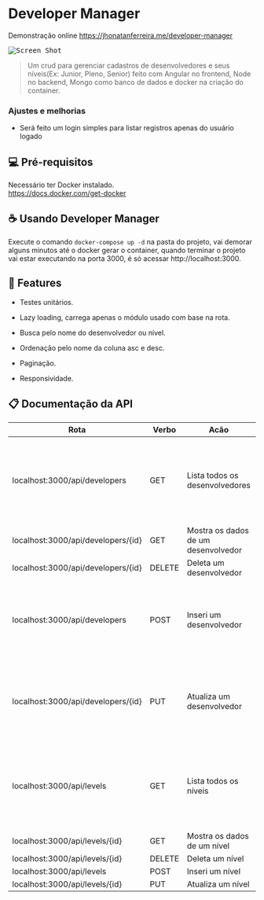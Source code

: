 # Developer Manager

Demonstração online https://jhonatanferreira.me/developer-manager

<kbd>
  <img src="https://raw.githubusercontent.com/jhonatanAlanFerreira/potential-crud/master/screenshot/screenshot.png" alt="Screen Shot">
  <br>
</kbd>

> Um crud para gerenciar cadastros de desenvolvedores e seus níveis(Ex: Junior, Pleno, Senior) feito com Angular no frontend, Node no backend, Mongo como banco de dados e docker na criação do container.

### Ajustes e melhorias

* Será feito um login simples para listar registros apenas do usuário logado

## 💻 Pré-requisitos

Necessário ter Docker instalado.
<br>https://docs.docker.com/get-docker

## ☕ Usando Developer Manager

Execute o comando `docker-compose up -d` na pasta do projeto, vai demorar alguns minutos até o docker gerar o container, quando terminar o projeto vai estar executando na porta 3000, é só acessar http://localhost:3000.

## 🌟 Features 
* Testes unitários.

* Lazy loading, carrega apenas o módulo usado com base na rota. 

* Busca pelo nome do desenvolvedor ou nível.
 
* Ordenação pelo nome da coluna asc e desc.

* Paginação.

* Responsividade.

## 📋 Documentação da API

<table>
  <thead>
    <tr>
      <th>Rota</th>
      <th>Verbo</th>
      <th>Acão</th>
      <th>Parâmetros</th>
      <th>Corpo</th>
    </tr>
  </thead>
  <tbody>
    <tr>
      <td>localhost:3000/api/developers</td>
      <td>GET</td>
      <td>Lista todos os desenvolvedores</td>
      <td>
        <ul>
          <li> <b>nome, sexo, datanascimento, idade, hobby, nivel</b> são colunas para busca.</li>
          <li> <b>page</b> é usado para paginação.</li>
          <li> <b>limit</b> é a quantidade de resultados para paginação.</li>
          <li> <b>orderBy</b> define a coluna em que os resultados serão ordenados.</li>
          <li> <b>direction</b> é a direção da ordenação, pode ser usado <b>asc</b> ou <b>desc</b>.</li>
        </ul>
        Exemplo:
        <b>localhost:3000/api/developers?nivel=Pleno&nome=jhonatan&page=1&limit=10&orderBy=nome&direction=asc</b>
      </td>
      <td></td>
    </tr>
    <tr>
      <td>localhost:3000/api/developers/{id}</td>
      <td>GET</td>
      <td>Mostra os dados de um desenvolvedor</td>
      <td>Id do desenvolvedor</td>
      <td></td>
    </tr>
    <tr>
      <td>localhost:3000/api/developers/{id}</td>
      <td>DELETE</td>
      <td>Deleta um desenvolvedor</td>
      <td>Id do desenvolvedor</td>
      <td></td>
    </tr>
    <tr>
      <td>localhost:3000/api/developers</td>
      <td>POST</td>
      <td>Inseri um desenvolvedor</td>
      <td></td>
      <td>
        {
        "nome": "Nome",
        "sexo": "M",
        "idade": 29,
        "hobby": "Hobby",
        "datanascimento": "1993-10-20",
        "nivel": "{id}"
        }
      </td>
    </tr>
    <tr>
      <td>localhost:3000/api/developers/{id}</td>
      <td>PUT</td>
      <td>Atualiza um desenvolvedor</td>
      <td>Id do desenvolvedor</td>
      <td>
        {
        "nome": "Nome",
        "sexo": "M",
        "idade": 29,
        "hobby": "Hobby",
        "datanascimento": "1993-10-20",
        "nivel": "{id}"
        }
      </td>
    </tr>
    <tr>
      <td>localhost:3000/api/levels</td>
      <td>GET</td>
      <td>Lista todos os níveis</td>
      <td>
        <ul>
          <li> <b>nivel</b> é a coluna para busca.</li>
          <li> <b>page</b> é usado para paginação.</li>
          <li> <b>limit</b> é a quantidade de resultados para paginação.</li>
          <li> <b>orderBy</b> define a coluna em que os resultados serão ordenados.</li>
          <li> <b>direction</b> é a direção da ordenação, pode ser usado <b>asc</b> ou <b>desc</b>.</li>
        </ul>
        Exemplo:
        <b>localhost:3000/api/levels?nivel=Pleno&page=1&limit=10&orderBy=nome&direction=asc</b>
      </td>
      <td></td>
    </tr>
    <tr>
      <td>localhost:3000/api/levels/{id}</td>
      <td>GET</td>
      <td>Mostra os dados de um nível</td>
      <td>Id do nível</td>
      <td></td>
    </tr>
    <tr>
      <td>localhost:3000/api/levels/{id}</td>
      <td>DELETE</td>
      <td>Deleta um nível</td>
      <td>Id do nível</td>
      <td></td>
    </tr>
    <tr>
      <td>localhost:3000/api/levels</td>
      <td>POST</td>
      <td>Inseri um nível</td>
      <td></td>
      <td>
        {
        "nivel": "Nível"
        }
      </td>
    </tr>
    <tr>
      <td>localhost:3000/api/levels/{id}</td>
      <td>PUT</td>
      <td>Atualiza um nível</td>
      <td>Id do nível</td>
      <td>
        {
        "nivel": "Nível"
        }
      </td>
    </tr>
  </tbody>
</table>
